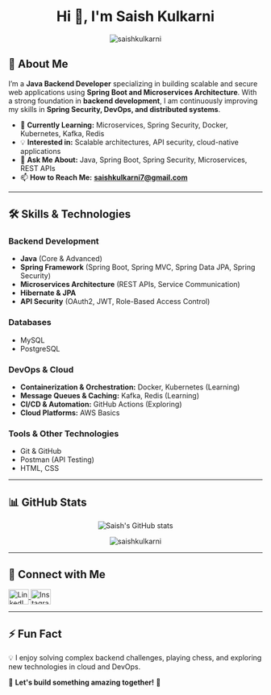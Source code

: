 <h1 align="center">Hi 👋, I'm Saish Kulkarni</h1>

<p align="center">
  <img src="https://komarev.com/ghpvc/?username=saishkulkarni&label=Profile%20views&color=0e75b6&style=flat" alt="saishkulkarni" />
</p>

## 🚀 About Me  
I’m a **Java Backend Developer** specializing in building scalable and secure web applications using **Spring Boot and Microservices Architecture**. With a strong foundation in **backend development**, I am continuously improving my skills in **Spring Security, DevOps, and distributed systems**.

- 🔭 **Currently Learning:** Microservices, Spring Security, Docker, Kubernetes, Kafka, Redis  
- 💡 **Interested in:** Scalable architectures, API security, cloud-native applications  
- 💬 **Ask Me About:** Java, Spring Boot, Spring Security, Microservices, REST APIs  
- 📫 **How to Reach Me:** **saishkulkarni7@gmail.com**  

---

## 🛠️ Skills & Technologies  

### **Backend Development**  
- **Java** (Core & Advanced)  
- **Spring Framework** (Spring Boot, Spring MVC, Spring Data JPA, Spring Security)  
- **Microservices Architecture** (REST APIs, Service Communication)  
- **Hibernate & JPA**  
- **API Security** (OAuth2, JWT, Role-Based Access Control)  

### **Databases**  
- MySQL  
- PostgreSQL  

### **DevOps & Cloud**  
- **Containerization & Orchestration:** Docker, Kubernetes (Learning)  
- **Message Queues & Caching:** Kafka, Redis (Learning)  
- **CI/CD & Automation:** GitHub Actions (Exploring)  
- **Cloud Platforms:** AWS Basics  

### **Tools & Other Technologies**  
- Git & GitHub  
- Postman (API Testing)  
- HTML, CSS  

---

## 📊 GitHub Stats  

<p align="center">
  <img src="https://github-readme-stats.vercel.app/api?username=saishkulkarni&show_icons=true&theme=radical" alt="Saish's GitHub stats" />
</p>

<p align="center">
  <img src="https://github-readme-stats.vercel.app/api/top-langs?username=saishkulkarni&show_icons=true&locale=en&layout=compact" alt="saishkulkarni" />
</p>

---

## 🔗 Connect with Me  

<p align="left">
  <a href="https://www.linkedin.com/in/saish-kulkarni-777a44288/" target="blank">
    <img align="center" src="https://raw.githubusercontent.com/rahuldkjain/github-profile-readme-generator/master/src/images/icons/Social/linked-in-alt.svg" alt="LinkedIn" height="30" width="40" />
  </a>
  <a href="https://instagram.com/s13sh" target="blank">
    <img align="center" src="https://raw.githubusercontent.com/rahuldkjain/github-profile-readme-generator/master/src/images/icons/Social/instagram.svg" alt="Instagram" height="30" width="40" />
  </a>
</p>

---

## ⚡ Fun Fact  
💡 I enjoy solving complex backend challenges, playing chess, and exploring new technologies in cloud and DevOps.  

📌 **Let's build something amazing together!** 🚀
